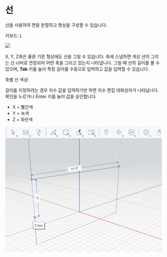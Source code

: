 # 선

선을 사용하여 면을 분할하고 형상을 구성할 수 있습니다.

키보드: L

![](../.gitbook/assets/line\_toolbar.png)

X, Y, Z축은 물론 기존 형상에도 선을 그릴 수 있습니다. 축에 스냅하면 색상 선이 그리는 선 너머로 연장되어 어떤 축을 그리고 있는지 나타냅니다. 그릴 때 선의 길이를 볼 수 있으며, **Tab** 키를 눌러 특정 길이를 수동으로 입력하고 값을 입력할 수 있습니다.

축별 선 색상:

길이를 지정하려는 경우 치수 값을 입력하기만 하면 치수 편집 대화상자가 나타납니다. 확인을 누르거나 Enter 키를 눌러 값을 승인합니다.

* X = 빨간색
* Y = 녹색
* Z = 파란색

![](../.gitbook/assets/lines.png)
